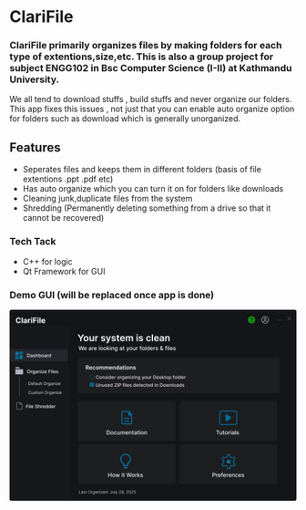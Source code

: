 # ClariFile

### ClariFile primarily organizes files by making folders for each type of extentions,size,etc. This is also a group project for subject ENGG102 in Bsc Computer Science (I-II) at Kathmandu University.

We all tend to download stuffs , build stuffs and never organize our folders. This app fixes this issues , not just that you can enable auto organize option for folders such as download which is generally unorganized.



## Features
- Seperates files and keeps them in different folders (basis of file extentions .ppt .pdf etc)
- Has auto organize which you can turn it on for folders like downloads
- Cleaning junk,duplicate files from the system
- Shredding (Permanently deleting something from a drive so that it cannot be recovered)


### Tech Tack
- C++ for logic
- Qt Framework for GUI


### Demo GUI (will be replaced once app is done)
![GUI](./images/GUI.png)
